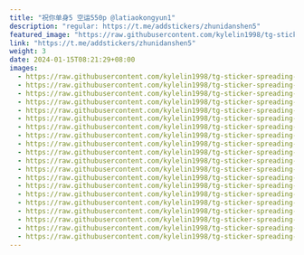 ```yaml
---
title: "祝你单身5 空运550p @latiaokongyun1"
description: "regular: https://t.me/addstickers/zhunidanshen5"
featured_image: "https://raw.githubusercontent.com/kylelin1998/tg-sticker-spreading-worldwide-images/main/img/835002cf-198c-4157-836b-a46176d91cad.jpg"
link: "https://t.me/addstickers/zhunidanshen5"
weight: 3
date: 2024-01-15T08:21:29+08:00
images:
  - https://raw.githubusercontent.com/kylelin1998/tg-sticker-spreading-worldwide-images/main/img/835002cf-198c-4157-836b-a46176d91cad.jpg
  - https://raw.githubusercontent.com/kylelin1998/tg-sticker-spreading-worldwide-images/main/img/cb0d18fb-3572-4687-b05f-dc1237399d7a.jpg
  - https://raw.githubusercontent.com/kylelin1998/tg-sticker-spreading-worldwide-images/main/img/3aba1753-0ba3-473c-8787-dddeb67d52d3.jpg
  - https://raw.githubusercontent.com/kylelin1998/tg-sticker-spreading-worldwide-images/main/img/5561b220-d985-4237-9f41-a8696180b313.jpg
  - https://raw.githubusercontent.com/kylelin1998/tg-sticker-spreading-worldwide-images/main/img/f478ea97-3635-4e97-817d-5b3458dc2d4e.jpg
  - https://raw.githubusercontent.com/kylelin1998/tg-sticker-spreading-worldwide-images/main/img/fa36c5c5-a18a-4892-92ee-ce59f0f304f9.jpg
  - https://raw.githubusercontent.com/kylelin1998/tg-sticker-spreading-worldwide-images/main/img/3a135a18-2d51-4f48-a008-7d3016d9a9e2.jpg
  - https://raw.githubusercontent.com/kylelin1998/tg-sticker-spreading-worldwide-images/main/img/cb95890c-0021-4c38-9ee0-27f94f628337.jpg
  - https://raw.githubusercontent.com/kylelin1998/tg-sticker-spreading-worldwide-images/main/img/a3a4a629-8f40-40cc-9759-5ab79f376768.jpg
  - https://raw.githubusercontent.com/kylelin1998/tg-sticker-spreading-worldwide-images/main/img/a2523a36-e0f3-4e17-8f0c-9ec64dddecd2.jpg
  - https://raw.githubusercontent.com/kylelin1998/tg-sticker-spreading-worldwide-images/main/img/74c91456-c1b1-46f7-aae0-c6cbb4208ed0.jpg
  - https://raw.githubusercontent.com/kylelin1998/tg-sticker-spreading-worldwide-images/main/img/3f675bbe-97be-464a-adfd-9b9ebb2a24d5.jpg
  - https://raw.githubusercontent.com/kylelin1998/tg-sticker-spreading-worldwide-images/main/img/3aa3f3f0-037e-439c-8f4b-35cd1c27907f.jpg
  - https://raw.githubusercontent.com/kylelin1998/tg-sticker-spreading-worldwide-images/main/img/55c70b5e-d32a-4a43-8058-119e5199cebe.jpg
  - https://raw.githubusercontent.com/kylelin1998/tg-sticker-spreading-worldwide-images/main/img/269754e1-f20c-4d55-87e7-0bccbb4c4ef1.jpg
  - https://raw.githubusercontent.com/kylelin1998/tg-sticker-spreading-worldwide-images/main/img/b589356a-d867-4595-9dca-734fd71ef774.jpg
  - https://raw.githubusercontent.com/kylelin1998/tg-sticker-spreading-worldwide-images/main/img/1440ecb6-132a-4d7c-a9b2-73cc5ea70514.jpg
  - https://raw.githubusercontent.com/kylelin1998/tg-sticker-spreading-worldwide-images/main/img/9e2aac03-282b-44b1-aa09-5698d7b5f5e4.jpg
  - https://raw.githubusercontent.com/kylelin1998/tg-sticker-spreading-worldwide-images/main/img/2a9a2268-ba55-4bbd-8381-291d2e3d02dd.jpg
  - https://raw.githubusercontent.com/kylelin1998/tg-sticker-spreading-worldwide-images/main/img/f72f8701-5733-4426-83f9-10147bdc27b7.jpg
---
```

